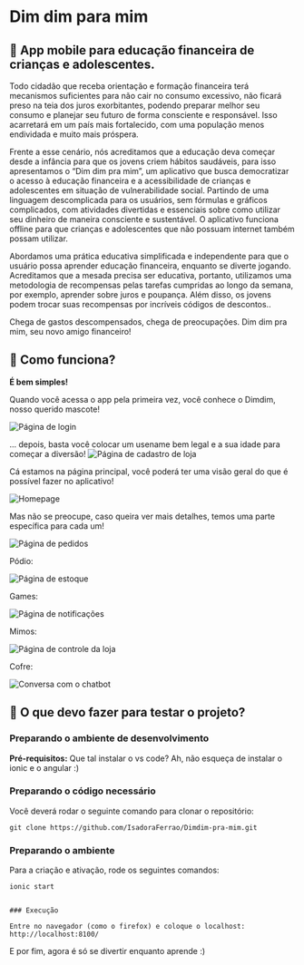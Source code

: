 # Dim dim para mim
## :raised_eyebrow: App mobile para educação financeira de crianças e adolescentes.

Todo cidadão que receba orientação e formação financeira terá mecanismos suficientes para não cair no consumo excessivo, não ficará preso na teia dos juros exorbitantes, podendo preparar melhor seu consumo e planejar seu futuro de forma consciente e responsável. Isso acarretará em um país mais fortalecido, com uma população menos endividada e muito mais próspera.


Frente a esse cenário, nós acreditamos que a educação deva começar desde a infância para que os jovens criem hábitos saudáveis, para isso apresentamos o “Dim dim pra mim”, um aplicativo que busca democratizar o acesso à educação financeira e a acessibilidade de crianças e adolescentes em situação de vulnerabilidade social. Partindo de uma linguagem descomplicada para os usuários, sem fórmulas e gráficos complicados, com atividades divertidas e essenciais sobre como utilizar seu dinheiro de maneira consciente e sustentável. O aplicativo funciona offline para que crianças e adolescentes que não possuam internet também possam utilizar.

Abordamos uma prática educativa simplificada e independente para que o usuário possa aprender educação financeira, enquanto se diverte jogando. Acreditamos que a mesada precisa ser educativa, portanto, utilizamos uma metodologia de recompensas pelas tarefas cumpridas ao longo da semana, por exemplo, aprender sobre juros e poupança. Além disso, os jovens podem trocar suas recompensas por incríveis códigos de descontos.. 

 Chega de gastos descompensados, chega de preocupações. Dim dim pra mim, seu novo amigo financeiro!


## :thinking: Como funciona?

**É bem simples!**

Quando você acessa o app pela primeira vez, você conhece o Dimdim, nosso querido mascote!

![Página de login](https://raw.githubusercontent.com/IsadoraFerrao/Dimdim-pra-mim/src/assets/img/logo.png)

... depois, basta você colocar um usename bem legal e a sua idade para começar a diversão!
![Página de cadastro de loja](https://raw.githubusercontent.com/lindiner/winx_solution/main/screenshots/03.png)

Cá estamos na página principal, você poderá ter uma visão geral do que é possível fazer no aplicativo!

![Homepage](https://raw.githubusercontent.com/lindiner/winx_solution/main/screenshots/04.png)

Mas não se preocupe, caso queira ver mais detalhes, temos uma parte específica para cada um!

![Página de pedidos](https://raw.githubusercontent.com/lindiner/winx_solution/main/screenshots/05.png)

Pódio:

![Página de estoque](https://raw.githubusercontent.com/lindiner/winx_solution/main/screenshots/06.png)

Games:

![Página de notificações](https://raw.githubusercontent.com/lindiner/winx_solution/main/screenshots/07.png)

Mimos:

![Página de controle da loja](https://raw.githubusercontent.com/lindiner/winx_solution/main/screenshots/08.png)

Cofre:

![Conversa com o chatbot](https://raw.githubusercontent.com/lindiner/winx_solution/main/screenshots/magalu%20gif.gif")

## :star_struck: O que devo fazer para testar o projeto?

### Preparando o ambiente de desenvolvimento

**Pré-requisitos:** Que tal instalar o vs code? Ah, não esqueça de instalar o ionic e o angular :)

### Preparando o código necessário

Você deverá rodar o seguinte comando para clonar o repositório:

``` 
git clone https://github.com/IsadoraFerrao/Dimdim-pra-mim.git

```

### Preparando o ambiente 

Para a criação e ativação, rode os seguintes comandos:

```
ionic start

```
```

### Execução

Entre no navegador (como o firefox) e coloque o localhost: http://localhost:8100/

```

E por fim, agora é só se divertir enquanto aprende :)
